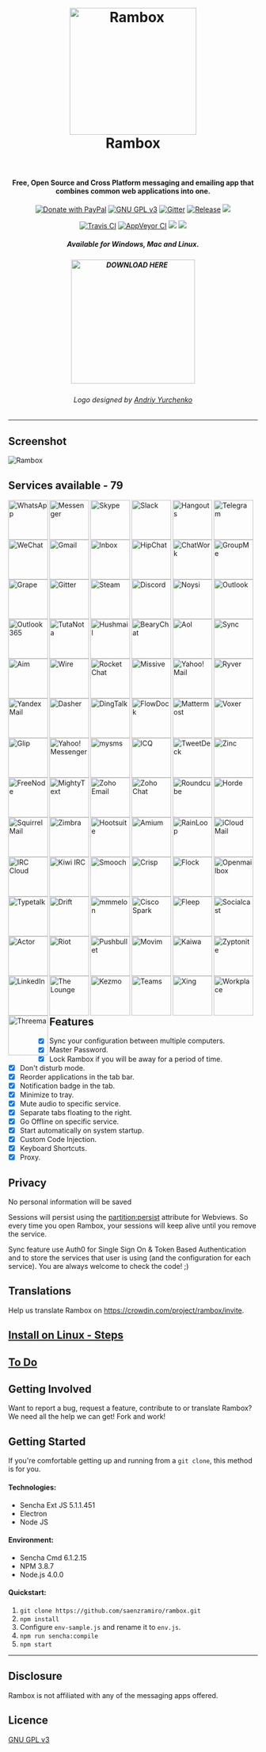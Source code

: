 <h1 align="center">
  <br>
  <a href="http://rambox.pro"><img src="https://raw.githubusercontent.com/saenzramiro/rambox/master/resources/Icon.png" width="256px" alt="Rambox"></a>
  <br>
  Rambox
  <br>
  <br>
</h1>

<h4 align="center">Free, Open Source and Cross Platform messaging and emailing app that combines common web applications into one.</h4>

<p align="center">
  <a href="https://www.paypal.com/cgi-bin/webscr?cmd=_s-xclick&hosted_button_id=WU75QWS7LH2CA" target="_blank"><img src="https://img.shields.io/badge/Donate-PayPal-green.svg" alt="Donate with PayPal"></a>
  <a href="https://www.gnu.org/licenses/gpl-3.0.en.html" target="_blank"><img src="https://img.shields.io/github/license/saenzramiro/rambox.svg" alt="GNU GPL v3"></a>
  <a href="https://gitter.im/saenzramiro/rambox" target="_blank"><img src="https://badges.gitter.im/saenzramiro/rambox.svg" alt="Gitter"></a>
  <a href="https://github.com/saenzramiro/rambox/releases/latest" target="_blank"><img src="https://img.shields.io/github/release/saenzramiro/rambox.svg" alt="Release"></a>
  <a target="_blank" href="https://crowdin.com/project/rambox"><img src="https://d322cqt584bo4o.cloudfront.net/rambox/localized.svg"></a>
</p>
<p align="center">
  <a href="https://travis-ci.org/saenzramiro/rambox" target="_blank"><img src="https://travis-ci.org/saenzramiro/rambox.svg?branch=master" alt="Travis CI"></a>
  <a href="https://ci.appveyor.com/project/saenzramiro/rambox" target="_blank"><img src="https://ci.appveyor.com/api/projects/status/3kk9ixjgxwrh7yfy?svg=true" alt="AppVeyor CI"></a>
  <a href="https://david-dm.org/saenzramiro/rambox" title="Dependency status"><img src="https://david-dm.org/saenzramiro/rambox.svg"/></a>
  <a href="https://david-dm.org/saenzramiro/rambox#info=devDependencies" title="devDependency status"><img src="https://david-dm.org/saenzramiro/rambox/dev-status.svg"/></a>
</p>

<h5 align="center">Available for Windows, Mac and Linux.</h5>

<h5 align="center"><a href="http://rambox.pro/#download" target="_blank"><img src="http://windows7-8activator.com/wp-content/uploads/2015/04/button1.png" width="250" alt="DOWNLOAD HERE"></a></h5>

<h6 align="center">Logo designed by <a href="http://andyur.com/" target="_blank">Andriy Yurchenko</a></h6>

----------

## Screenshot

![Rambox](https://raw.githubusercontent.com/saenzramiro/rambox/master/resources/screenshots/mac.png)

## Services available - 79

<img width="80" align="left" src="https://raw.githubusercontent.com/saenzramiro/rambox/master/resources/icons/whatsapp.png" alt="WhatsApp" title="WhatsApp">
<img width="80" align="left" src="https://raw.githubusercontent.com/saenzramiro/rambox/master/resources/icons/messenger.png" alt="Messenger" title="Messenger">
<img width="80" align="left" src="https://raw.githubusercontent.com/saenzramiro/rambox/master/resources/icons/skype.png" alt="Skype" title="Skype">
<img width="80" align="left" src="https://raw.githubusercontent.com/saenzramiro/rambox/master/resources/icons/slack.png" alt="Slack" title="Slack">
<img width="80" align="left" src="https://raw.githubusercontent.com/saenzramiro/rambox/master/resources/icons/hangouts.png" alt="Hangouts" title="Hangouts">
<img width="80" align="left" src="https://raw.githubusercontent.com/saenzramiro/rambox/master/resources/icons/telegram.png" alt="Telegram" title="Telegram">
<img width="80" align="left" src="https://raw.githubusercontent.com/saenzramiro/rambox/master/resources/icons/wechat.png" alt="WeChat" title="WeChat">
<img width="80" align="left" src="https://raw.githubusercontent.com/saenzramiro/rambox/master/resources/icons/gmail.png" alt="Gmail" title="Gmail">
<img width="80" align="left" src="https://raw.githubusercontent.com/saenzramiro/rambox/master/resources/icons/inbox.png" alt="Inbox" title="Inbox">
<img width="80" align="left" src="https://raw.githubusercontent.com/saenzramiro/rambox/master/resources/icons/hipchat.png" alt="HipChat" title="HipChat">

<img width="80" align="left" src="https://raw.githubusercontent.com/saenzramiro/rambox/master/resources/icons/chatwork.png" alt="ChatWork" title="ChatWork">
<img width="80" align="left" src="https://raw.githubusercontent.com/saenzramiro/rambox/master/resources/icons/groupme.png" alt="GroupMe" title="GroupMe">
<img width="80" align="left" src="https://raw.githubusercontent.com/saenzramiro/rambox/master/resources/icons/grape.png" alt="Grape" title="Grape">
<img width="80" align="left" src="https://raw.githubusercontent.com/saenzramiro/rambox/master/resources/icons/gitter.png" alt="Gitter" title="Gitter">
<img width="80" align="left" src="https://raw.githubusercontent.com/saenzramiro/rambox/master/resources/icons/steam.png" alt="Steam" title="Steam">
<img width="80" align="left" src="https://raw.githubusercontent.com/saenzramiro/rambox/master/resources/icons/discord.png" alt="Discord" title="Discord">
<img width="80" align="left" src="https://raw.githubusercontent.com/saenzramiro/rambox/master/resources/icons/noysi.png" alt="Noysi" title="Noysi">
<img width="80" align="left" src="https://raw.githubusercontent.com/saenzramiro/rambox/master/resources/icons/outlook.png" alt="Outlook" title="Outlook">
<img width="80" align="left" src="https://raw.githubusercontent.com/saenzramiro/rambox/master/resources/icons/outlook365.png" alt="Outlook 365" title="Outlook 365">
<img width="80" align="left" src="https://raw.githubusercontent.com/saenzramiro/rambox/master/resources/icons/tutanota.png" alt="TutaNota" title="TutaNota">

<img width="80" align="left" src="https://raw.githubusercontent.com/saenzramiro/rambox/master/resources/icons/hushmail.png" alt="Hushmail" title="Hushmail">
<img width="80" align="left" src="https://raw.githubusercontent.com/saenzramiro/rambox/master/resources/icons/bearychat.png" alt="BearyChat" title="BearyChat">
<img width="80" align="left" src="https://raw.githubusercontent.com/saenzramiro/rambox/master/resources/icons/aol.png" alt="Aol" title="Aol">
<img width="80" align="left" src="https://raw.githubusercontent.com/saenzramiro/rambox/master/resources/icons/sync.png" alt="Sync" title="Sync">
<img width="80" align="left" src="https://raw.githubusercontent.com/saenzramiro/rambox/master/resources/icons/aim.png" alt="Aim" title="Aim">
<img width="80" align="left" src="https://raw.githubusercontent.com/saenzramiro/rambox/master/resources/icons/wire.png" alt="Wire" title="Wire">
<img width="80" align="left" src="https://raw.githubusercontent.com/saenzramiro/rambox/master/resources/icons/rocketchat.png" alt="Rocket Chat" title="Rocket Chat">
<img width="80" align="left" src="https://raw.githubusercontent.com/saenzramiro/rambox/master/resources/icons/missive.png" alt="Missive" title="Missive">
<img width="80" align="left" src="https://raw.githubusercontent.com/saenzramiro/rambox/master/resources/icons/yahoo.png" alt="Yahoo! Mail" title="Yahoo! Mail">
<img width="80" align="left" src="https://raw.githubusercontent.com/saenzramiro/rambox/master/resources/icons/ryver.png" alt="Ryver" title="Ryver">

<img width="80" align="left" src="https://raw.githubusercontent.com/saenzramiro/rambox/master/resources/icons/yandex.png" alt="Yandex Mail" title="Yandex Mail">
<img width="80" align="left" src="https://raw.githubusercontent.com/saenzramiro/rambox/master/resources/icons/dasher.png" alt="Dasher" title="Dasher">
<img width="80" align="left" src="https://raw.githubusercontent.com/saenzramiro/rambox/master/resources/icons/dingtalk.png" alt="DingTalk" title="DingTalk">
<img width="80" align="left" src="https://raw.githubusercontent.com/saenzramiro/rambox/master/resources/icons/flowdock.png" alt="FlowDock" title="FlowDock">
<img width="80" align="left" src="https://raw.githubusercontent.com/saenzramiro/rambox/master/resources/icons/mattermost.png" alt="Mattermost" title="Mattermost">
<img width="80" align="left" src="https://raw.githubusercontent.com/saenzramiro/rambox/master/resources/icons/voxer.png" alt="Voxer" title="Voxer">
<img width="80" align="left" src="https://raw.githubusercontent.com/saenzramiro/rambox/master/resources/icons/glip.png" alt="Glip" title="Glip">
<img width="80" align="left" src="https://raw.githubusercontent.com/saenzramiro/rambox/master/resources/icons/yahoomessenger.png" alt="Yahoo! Messenger" title="Yahoo! Messenger">
<img width="80" align="left" src="https://raw.githubusercontent.com/saenzramiro/rambox/master/resources/icons/mysms.png" alt="mysms" title="mysms">
<img width="80" align="left" src="https://raw.githubusercontent.com/saenzramiro/rambox/master/resources/icons/icq.png" alt="ICQ" title="ICQ">

<img width="80" align="left" src="https://raw.githubusercontent.com/saenzramiro/rambox/master/resources/icons/tweetdeck.png" alt="TweetDeck" title="TweetDeck">
<img width="80" align="left" src="https://raw.githubusercontent.com/saenzramiro/rambox/master/resources/icons/zinc.png" alt="Zinc" title="Zinc">
<img width="80" align="left" src="https://raw.githubusercontent.com/saenzramiro/rambox/master/resources/icons/freenode.png" alt="FreeNode" title="FreeNode">
<img width="80" align="left" src="https://raw.githubusercontent.com/saenzramiro/rambox/master/resources/icons/mightytext.png" alt="MightyText" title="MightyText">
<img width="80" align="left" src="https://raw.githubusercontent.com/saenzramiro/rambox/master/resources/icons/zohoemail.png" alt="Zoho Email" title="Zoho Email">
<img width="80" align="left" src="https://raw.githubusercontent.com/saenzramiro/rambox/master/resources/icons/zohochat.png" alt="Zoho Chat" title="Zoho Chat">
<img width="80" align="left" src="https://raw.githubusercontent.com/saenzramiro/rambox/master/resources/icons/roundcube.png" alt="Roundcube" title="Roundcube">
<img width="80" align="left" src="https://raw.githubusercontent.com/saenzramiro/rambox/master/resources/icons/horde.png" alt="Horde" title="Horde">
<img width="80" align="left" src="https://raw.githubusercontent.com/saenzramiro/rambox/master/resources/icons/squirrelmail.png" alt="SquirrelMail" title="SquirrelMail">
<img width="80" align="left" src="https://raw.githubusercontent.com/saenzramiro/rambox/master/resources/icons/zimbra.png" alt="Zimbra" title="Zimbra">

<img width="80" align="left" src="https://raw.githubusercontent.com/saenzramiro/rambox/master/resources/icons/hootsuite.png" alt="Hootsuite" title="Hootsuite">
<img width="80" align="left" src="https://raw.githubusercontent.com/saenzramiro/rambox/master/resources/icons/amium.png" alt="Amium" title="Amium">
<img width="80" align="left" src="https://raw.githubusercontent.com/saenzramiro/rambox/master/resources/icons/rainloop.png" alt="RainLoop" title="RainLoop">
<img width="80" align="left" src="https://raw.githubusercontent.com/saenzramiro/rambox/master/resources/icons/icloud.png" alt="iCloud Mail" title="iCloud Mail">
<img width="80" align="left" src="https://raw.githubusercontent.com/saenzramiro/rambox/master/resources/icons/irccloud.png" alt="IRC Cloud" title="IRC Cloud">
<img width="80" align="left" src="https://raw.githubusercontent.com/saenzramiro/rambox/master/resources/icons/kiwi.png" alt="Kiwi IRC" title="Kiwi IRC">
<img width="80" align="left" src="https://raw.githubusercontent.com/saenzramiro/rambox/master/resources/icons/smooch.png" alt="Smooch" title="Smooch">
<img width="80" align="left" src="https://raw.githubusercontent.com/saenzramiro/rambox/master/resources/icons/crisp.png" alt="Crisp" title="Crisp">
<img width="80" align="left" src="https://raw.githubusercontent.com/saenzramiro/rambox/master/resources/icons/flock.png" alt="Flock" title="Flock">
<img width="80" align="left" src="https://raw.githubusercontent.com/saenzramiro/rambox/master/resources/icons/openmailbox.png" alt="Openmailbox" title="Openmailbox">

<img width="80" align="left" src="https://raw.githubusercontent.com/saenzramiro/rambox/master/resources/icons/typetalk.png" alt="Typetalk" title="Typetalk">
<img width="80" align="left" src="https://raw.githubusercontent.com/saenzramiro/rambox/master/resources/icons/drift.png" alt="Drift" title="Drift">
<img width="80" align="left" src="https://raw.githubusercontent.com/saenzramiro/rambox/master/resources/icons/mmmelon.png" alt="mmmelon" title="mmmelon">
<img width="80" align="left" src="https://raw.githubusercontent.com/saenzramiro/rambox/master/resources/icons/spark.png" alt="Cisco Spark" title="Cisco Spark">
<img width="80" align="left" src="https://raw.githubusercontent.com/saenzramiro/rambox/master/resources/icons/fleep.png" alt="Fleep" title="Fleep">
<img width="80" align="left" src="https://raw.githubusercontent.com/saenzramiro/rambox/master/resources/icons/socialcast.png" alt="Socialcast" title="Socialcast">
<img width="80" align="left" src="https://raw.githubusercontent.com/saenzramiro/rambox/master/resources/icons/actor.png" alt="Actor" title="Actor">
<img width="80" align="left" src="https://raw.githubusercontent.com/saenzramiro/rambox/master/resources/icons/riot.png" alt="Riot" title="Riot">
<img width="80" align="left" src="https://raw.githubusercontent.com/saenzramiro/rambox/master/resources/icons/pushbullet.png" alt="Pushbullet" title="Pushbullet">
<img width="80" align="left" src="https://raw.githubusercontent.com/saenzramiro/rambox/master/resources/icons/movim.png" alt="Movim" title="Movim">

<img width="80" align="left" src="https://raw.githubusercontent.com/saenzramiro/rambox/master/resources/icons/kaiwa.png" alt="Kaiwa" title="Kaiwa">
<img width="80" align="left" src="https://raw.githubusercontent.com/saenzramiro/rambox/master/resources/icons/zyptonite.png" alt="Zyptonite" title="Zyptonite">
<img width="80" align="left" src="https://raw.githubusercontent.com/saenzramiro/rambox/master/resources/icons/linkedin.png" alt="LinkedIn" title="LinkedIn">
<img width="80" align="left" src="https://raw.githubusercontent.com/saenzramiro/rambox/master/resources/icons/lounge.png" alt="The Lounge" title="The Lounge">
<img width="80" align="left" src="https://raw.githubusercontent.com/saenzramiro/rambox/master/resources/icons/kezmo.png" alt="Kezmo" title="Kezmo">
<img width="80" align="left" src="https://raw.githubusercontent.com/saenzramiro/rambox/master/resources/icons/teams.png" alt="Teams" title="Teams">
<img width="80" align="left" src="https://raw.githubusercontent.com/saenzramiro/rambox/master/resources/icons/xing.png" alt="Xing" title="Xing">
<img width="80" align="left" src="https://raw.githubusercontent.com/saenzramiro/rambox/master/resources/icons/workplace.png" alt="Workplace" title="Workplace">
<img width="80" align="left" src="https://raw.githubusercontent.com/saenzramiro/rambox/master/resources/icons/threema.png" alt="Threema" title="Threema">

<br><br><br><br><br><br><br><br><br><br><br><br><br><br><br><br><br><br><br><br><br><br><br><br><br><br><br><br><br><br><br><br><br><br><br><br><br><br>

## Features

- [x] Sync your configuration between multiple computers.
- [x] Master Password.
- [x] Lock Rambox if you will be away for a period of time.
- [x] Don't disturb mode.
- [x] Reorder applications in the tab bar.
- [x] Notification badge in the tab.
- [x] Minimize to tray.
- [x] Mute audio to specific service.
- [x] Separate tabs floating to the right.
- [x] Go Offline on specific service.
- [x] Start automatically on system startup.
- [x] Custom Code Injection.
- [x] Keyboard Shortcuts.
- [x] Proxy.

## Privacy

No personal information will be saved

Sessions will persist using the [partition:persist](http://electron.atom.io/docs/api/web-view-tag/#partition) attribute for Webviews. So every time you open Rambox, your sessions will keep alive until you remove the service.

Sync feature use Auth0 for Single Sign On & Token Based Authentication and to store the services that user is using (and the configuration for each service). You are always welcome to check the code! ;)

## Translations

Help us translate Rambox on https://crowdin.com/project/rambox/invite.

## [Install on Linux - Steps](https://github.com/saenzramiro/rambox/wiki/Install-on-Linux)

## [To Do](https://github.com/saenzramiro/rambox/blob/master/TODO.md)

## Getting Involved

Want to report a bug, request a feature, contribute to or translate Rambox? We need all the help we can get! Fork and work!

## Getting Started

If you're comfortable getting up and running from a `git clone`, this method is for you.

#### Technologies:

* Sencha Ext JS 5.1.1.451
* Electron
* Node JS

#### Environment:

* Sencha Cmd 6.1.2.15
* NPM 3.8.7
* Node.js 4.0.0

#### Quickstart:

1. `git clone https://github.com/saenzramiro/rambox.git`
2. `npm install`
3. Configure `env-sample.js` and rename it to `env.js`.
4. `npm run sencha:compile`
5. `npm start`

----------

Disclosure
-------------------

Rambox is not affiliated with any of the messaging apps offered.

Licence
-------------------

[GNU GPL v3](https://github.com/saenzramiro/rambox/LICENSE)
